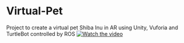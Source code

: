 # Virtual-Pet
Project to create a virtual pet Shiba Inu in AR using Unity, Vuforia and TurtleBot controlled by ROS
[![Watch the video](https://i.ytimg.com/vi/bbxjMxZ5cxI/hqdefault.jpg?sqp=-oaymwEbCKgBEF5IVfKriqkDDggBFQAAiEIYAXABwAEG\u0026rs=AOn4CLDhRyrq1dCtHgCntC6qxuwpr9yMyA)](https://youtu.be/bbxjMxZ5cxI)
